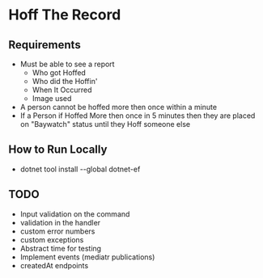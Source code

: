 # Hoff The Record


## Requirements
- Must be able to see a report
    - Who got Hoffed
    - Who did the Hoffin'
    - When It Occurred
    - Image used
- A person cannot be hoffed more then once within a minute
- If a Person if Hoffed More then once in 5 minutes then they are placed on "Baywatch" status until they Hoff someone else



## How to Run Locally
- dotnet tool install --global dotnet-ef


## TODO
- Input validation on the command
- validation in the handler
- custom error numbers
- custom exceptions
- Abstract time for testing
- Implement events (mediatr publications)
- createdAt endpoints 
